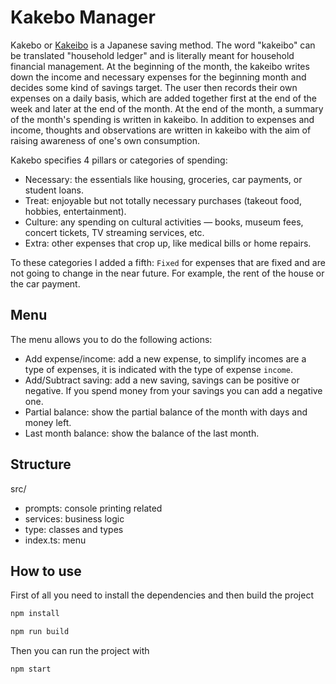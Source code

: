 # Kakebo Manager

Kakebo or [Kakeibo](https://en.wikipedia.org/wiki/Kakeibo) is a Japanese saving method. The word "kakeibo" can be translated "household ledger" and is literally meant for household financial management. At the beginning of the month, the kakeibo writes down the income and necessary expenses for the beginning month and decides some kind of savings target. The user then records their own expenses on a daily basis, which are added together first at the end of the week and later at the end of the month. At the end of the month, a summary of the month's spending is written in kakeibo. In addition to expenses and income, thoughts and observations are written in kakeibo with the aim of raising awareness of one's own consumption.

Kakebo specifies 4 pillars or categories of spending:

-   Necessary: the essentials like housing, groceries, car payments, or student loans.
-   Treat: enjoyable but not totally necessary purchases (takeout food, hobbies, entertainment).
-   Culture: any spending on cultural activities — books, museum fees, concert tickets, TV streaming services, etc.
-   Extra: other expenses that crop up, like medical bills or home repairs.

To these categories I added a fifth: `Fixed` for expenses that are fixed and are not going to change in the near future. For example, the rent of the house or the car payment.

## Menu

The menu allows you to do the following actions:

-   Add expense/income: add a new expense, to simplify incomes are a type of expenses, it is indicated with the type of expense `income`.
-   Add/Subtract saving: add a new saving, savings can be positive or negative. If you spend money from your savings you can add a negative one.
-   Partial balance: show the partial balance of the month with days and money left.
-   Last month balance: show the balance of the last month.

## Structure

src/

-   prompts: console printing related
-   services: business logic
-   type: classes and types
-   index.ts: menu

## How to use

First of all you need to install the dependencies and then build the project

```bash
npm install

npm run build
```

Then you can run the project with

```bash
npm start
```
